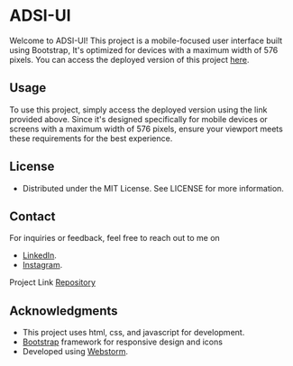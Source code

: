 # ADSI-UI

Welcome to ADSI-UI! This project is a mobile-focused user interface built using Bootstrap, It's optimized for devices
with a maximum width of 576 pixels. You can access the deployed version of this
project [here](https://fnrafa.github.io/ADSI-UI/).

## Usage

To use this project, simply access the deployed version using the link provided above. Since it's designed specifically
for mobile devices or screens with a maximum width of 576 pixels, ensure your viewport meets these requirements for the
best experience.

## License

- Distributed under the MIT License. See LICENSE for more information.

## Contact

For inquiries or feedback, feel free to reach out to me on

- [LinkedIn](https://www.linkedin.com/in/fikrinoorarafah/).
- [Instagram](https://www.instagram.com/fnrafa_/).

Project Link [Repository](https://github.com/fnrafa/ADSI-UI)

## Acknowledgments

- This project uses html, css, and javascript for development.
- [Bootstrap](https://getbootstrap.com/) framework for responsive design and icons
- Developed using [Webstorm](https://www.jetbrains.com/webstorm/).